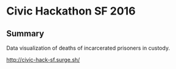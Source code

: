 # Civic Hackathon SF 2016

## Summary

Data visualization of deaths of incarcerated prisoners in custody.

http://civic-hack-sf.surge.sh/